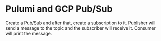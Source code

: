 # Pulumi and GCP Pub/Sub

Create a Pub/Sub and after that, create a subscription to it.
Publisher will send a message to the topic and the subscriber will receive it.
Consumer will print the message.